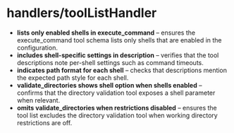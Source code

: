 # handlers/toolListHandler

- **lists only enabled shells in execute_command** – ensures the execute_command tool schema lists only shells that are enabled in the configuration.
- **includes shell-specific settings in description** – verifies that the tool descriptions note per-shell settings such as command timeouts.
- **indicates path format for each shell** – checks that descriptions mention the expected path style for each shell.
- **validate_directories shows shell option when shells enabled** – confirms that the directory validation tool exposes a shell parameter when relevant.
- **omits validate_directories when restrictions disabled** – ensures the tool list excludes the directory validation tool when working directory restrictions are off.
